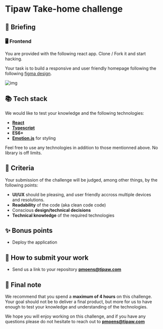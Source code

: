 # Tipaw Take-home challenge

## 🚀 Briefing

### 🖥️ Frontend

You are provided with the following react app. Clone / Fork it and start hacking.

Your task is to build a responsive and user friendly homepage following the following [figma design](https://www.figma.com/file/DmwR0khfS1RYV8KMQ7uiEq/Page?type=design&node-id=0%3A1&mode=design&t=o8Tnul9VKEwdvXzS-1).

![img](https://tipaw-api-assets.s3.eu-central-1.amazonaws.com/img_uploads/takeHomeChallenge.png)

## 📚 Tech stack

We would like to test your knowledge and the following technologies:

- [**React**](https://reactjs.org/)
- [**Typescript**](https://www.typescriptlang.org/)
- **ES6+**
- [**Emotion.js**](https://emotion.sh/docs/introduction) for styling

Feel free to use any technologies in addition to those mentionned above. No library is off limits.

## 🎯 Criteria

Your submission of the challenge will be judged, among other things, by the following points:

- **UI/UX** should be pleasing, and user friendly accross multiple devices and resolutions.
- **Readability** of the code (aka clean code code)
- Conscious **design/technical decisions**
- **Technical knowledge** of the required technologies

## ✨ Bonus points

- Deploy the application

## 🚀 How to submit your work

- Send us a link to your repository **pmoens@tipaw.com**

## 📝 Final note

We recommend that you spend a **maximum of 4 hours** on this challenge. Your goal should not be to deliver a final product, but more for us to have enough to test your knowledge and understanding of the technologies.

We hope you will enjoy working on this challenge, and if you have any questions
please do not hesitate to reach out to **pmoens@tipaw.com**
